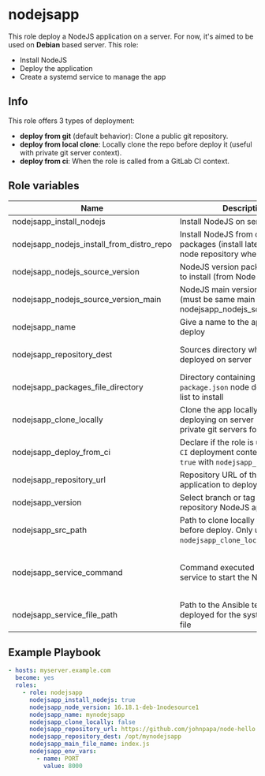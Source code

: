 # nodejsapp

This role deploy a NodeJS application on a server. For now, it's aimed to be used on **Debian** based server. This role:

- Install NodeJS
- Deploy the application
- Create a systemd service to manage the app

## Info

This role offers 3 types of deployment:

- **deploy from git** (default behavior): Clone a public git repository.
- **deploy from local clone**: Locally clone the repo before deploy it (useful with private git server context).
- **deploy from ci**: When the role is called from a GitLab CI context.

## Role variables

| Name                                        | Description                                                                                                     | Type   | Required | Default value                                                                  |
|---------------------------------------------|-----------------------------------------------------------------------------------------------------------------|--------|----------|--------------------------------------------------------------------------------|
| nodejsapp_install_nodejs                    | Install NodeJS on server                                                                                        | bool   | false    | true                                                                           |
| nodejsapp_nodejs_install_from_distro_repo   | Install NodeJS from distribution packages (install latest). From node repository when 'false'                   | bool   | false    | true                                                                           |
| nodejsapp_nodejs_source_version             | NodeJS version package apt name to install (from Node repository)                                               | string | false    | 20.5.1-deb-1nodesource1                                                        |
| nodejsapp_nodejs_source_version_main        | NodeJS main version to install (must be same main version than nodejsapp_nodejs_source_version)                 | string | false    | "{{ nodejsapp_nodejs_version[:2] }}"                                           |
| nodejsapp_name                              | Give a name to the application to deploy                                                                        | string | true     |                                                                                |
| nodejsapp_repository_dest                   | Sources directory where the app is deployed on server                                                           | string | false    | "{{ nodejsapp_repository_dest }}"                                              |
| nodejsapp_packages_file_directory           | Directory containing the `package.json` node dependencies list to install                                       | string | false    | "{{ nodejsapp_repository_dest }}"                                              |
| nodejsapp_clone_locally                     | Clone the app locally before deploying on server (usefull for private git servers for instance)                 | bool   | false    | false                                                                          |
| nodejsapp_deploy_from_ci                    | Declare if the role is used in `GitLab CI` deployment context. Can not be `true` with `nodejsapp_clone_locally` | bool   | false    | false                                                                          |
| nodejsapp_repository_url                    | Repository URL of the NodeJS application to deploy                                                              | string | true     |                                                                                |
| nodejsapp_version                           | Select branch or tag from the git repository NodeJS app to deploy                                               | string | false    | master                                                                         |
| nodejsapp_src_path                          | Path to clone locally the repository before deploy. Only used when `nodejsapp_clone_locally` is true            | string | false    | "/tmp/{{ nodejsapp_name }}"                                                    |
| nodejsapp_service_command                   | Command executed by systemd service to start the NodeJS app                                                     | string | false    | "/usr/bin/node {{ nodejsapp_repository_dest }}/{{ nodejsapp_main_file_name }}" |
| nodejsapp_service_file_path                 | Path to the Ansible template deployed for the systemd service file                                              | string | false    | nodejsapp.service.j2                                                           |


## Example Playbook

```yml
- hosts: myserver.example.com
  become: yes
  roles:
    - role: nodejsapp
      nodejsapp_install_nodejs: true
      nodejsapp_node_version: 16.18.1-deb-1nodesource1
      nodejsapp_name: mynodejsapp
      nodejsapp_clone_locally: false
      nodejsapp_repository_url: https://github.com/johnpapa/node-hello.git
      nodejsapp_repository_dest: /opt/mynodejsapp
      nodejsapp_main_file_name: index.js
      nodejsapp_env_vars:
        - name: PORT
          value: 8000
```
